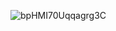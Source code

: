 ![bpHMI70Uqqagrg3C](https://github.com/livisk/livisk/assets/170719355/b3173946-9a88-4305-9c82-2c01dbab6abe)





<!---
livisk/livisk is a ✨ special ✨ repository because its `README.md` (this file) appears on your GitHub profile.
You can click the Preview link to take a look at your changes.
--->

